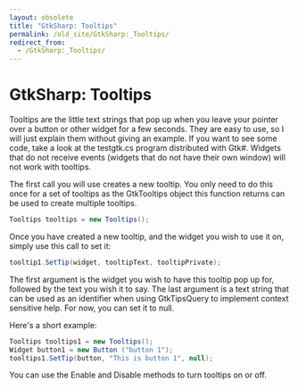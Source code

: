 ```yaml
---
layout: obsolete
title: "GtkSharp: Tooltips"
permalink: /old_site/GtkSharp:_Tooltips/
redirect_from:
  - /GtkSharp:_Tooltips/
---
```


GtkSharp: Tooltips
==================

Tooltips are the little text strings that pop up when you leave your pointer over a button or other widget for a few seconds. They are easy to use, so I will just explain them without giving an example. If you want to see some code, take a look at the testgtk.cs program distributed with Gtk\#. Widgets that do not receive events (widgets that do not have their own window) will not work with tooltips.

The first call you will use creates a new tooltip. You only need to do this once for a set of tooltips as the GtkTooltips object this function returns can be used to create multiple tooltips.

``` csharp
Tooltips tooltips = new Tooltips();
```

Once you have created a new tooltip, and the widget you wish to use it on, simply use this call to set it:

``` csharp
tooltip1.SetTip(widget, tooltipText, tooltipPrivate);
```

The first argument is the widget you wish to have this tooltip pop up for, followed by the text you wish it to say. The last argument is a text string that can be used as an identifier when using GtkTipsQuery to implement context sensitive help. For now, you can set it to null.

Here's a short example:

``` csharp
Tooltips tooltips1 = new Tooltips();
Widget button1 = new Button ("button 1");
tooltips1.SetTip(button, "This is button 1", null);
```

You can use the Enable and Disable methods to turn tooltips on or off.


